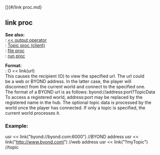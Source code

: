 []{#/link proc.md}    
## link proc    
**See also:**    
:   [\<\< output operator](/operator/%3c%3c/output)    
:   [Topic proc (client)](/client/proc/Topic)    
:   [file proc](/proc/file)    
:   [run proc](/proc/run)    
<!-- -->    
**Format:**    
:   O \<\< link(url)    
This causes the recipient (O) to view the specified url. The url could    
be a web or BYOND address. In the latter case, the player will    
disconnect from the current world and connect to the specified one.    
The format of a BYOND url is as follows: byond://address:port?TopicData    
To access a registered world, address:port may be replaced by the    
registered name in the hub. The optional topic data is processed by the    
world once the player has connected. If only a topic is specified, the    
current world processes it.    
### Example:    
usr \<\< link(\"byond://byond.com:6000\") //BYOND address usr \<\<    
link(\"http://www.byond.com\") //web address usr \<\< link(\"?myTopic\")    
//topic  